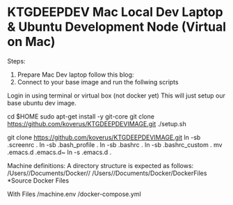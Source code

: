# KTGDEEPDEV Mac Local Dev Laptop & Ubuntu Development Node (Virtual on Mac)

Steps:
1. Prepare Mac Dev laptop follow this blog:
2. Connect to your base image and run the follwing scripts

Login in using terminal or virtual box (not docker yet)  This will just setup our base ubuntu dev image.

cd $HOME
sudo apt-get install -y git-core
git clone https://github.com/koverus/KTGDEEPDEVIMAGE.git
./setup.sh   

git clone https://github.com/koverus/KTGDEEPDEVIMAGE.git
ln -sb .screenrc .
ln -sb .bash_profile .
ln -sb .bashrc .
ln -sb .bashrc_custom .
mv .emacs.d .emacs.d~
ln -s .emacs.d .


Machine definitions:
A directory structure is expected as follows: 
/Users/<username>/Documents/Docker/<machine-name>/
/Users/<username>/Documents/Docker/DockerFiles  *Source Docker Files

With Files
<machine-name>/machine.env
<machine-naem>/docker-compose.yml




